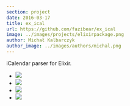 ```yaml
---
section: project
date: 2016-03-17
title: ex_ical
url: https://github.com/fazibear/ex_ical
image: ../images/projects/elixirpackage.png
author: Michał Kalbarczyk
author_image: ../images/authors/michal.png
---
```


iCalendar parser for Elixir.

- ![](https://img.shields.io/hexpm/dt/ex_ical.svg)
- ![](https://img.shields.io/github/stars/fazibear/ex_ical.svg)
- ![](https://img.shields.io/hexpm/v/ex_ical.svg)
- ![](https://img.shields.io/badge/license-MIT-blue.svg)
